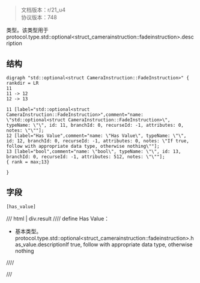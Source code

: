 # <!-- md:samp std::optional&lt;struct CameraInstruction::FadeInstruction&gt; -->

> 文档版本：r/21_u4<br/>协议版本：748

<!-- md:samp std::optional&lt;struct CameraInstruction::FadeInstruction&gt; -->类型。该类型用于protocol.type.std::optional&lt;struct_camerainstruction::fadeinstruction&gt;.description

## 结构

```viz
digraph "std::optional<struct CameraInstruction::FadeInstruction>" {
rankdir = LR
11
11 -> 12
12 -> 13

11 [label="std::optional<struct CameraInstruction::FadeInstruction>",comment="name: \"std::optional<struct CameraInstruction::FadeInstruction>\", typeName: \"\", id: 11, branchId: 0, recurseId: -1, attributes: 0, notes: \"\""];
12 [label="Has Value",comment="name: \"Has Value\", typeName: \"\", id: 12, branchId: 0, recurseId: -1, attributes: 0, notes: \"If true, follow with appropriate data type, otherwise nothing\""];
13 [label="bool",comment="name: \"bool\", typeName: \"\", id: 13, branchId: 0, recurseId: -1, attributes: 512, notes: \"\""];
{ rank = max;13}

}

```

## 字段

```title='std::optional&lt;struct CameraInstruction::FadeInstruction&gt;'
[has_value]
```

/// html | div.result
//// define
Has Value：<!-- md:samp bool -->

- 基本类型。protocol.type.std::optional&lt;struct_camerainstruction::fadeinstruction&gt;.has_value.descriptionIf true, follow with appropriate data type, otherwise nothing


////

///

